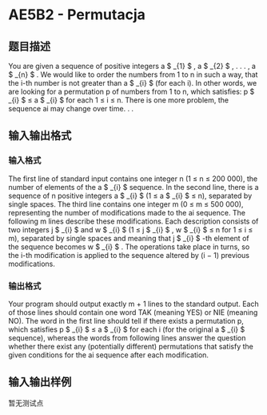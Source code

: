 # AE5B2 - Permutacja

## 题目描述

You are given a sequence of positive integers a $ _{1} $ , a $ _{2} $ , . . . , a $ _{n} $ . We would like to order the numbers from 1 to n in such a way, that the i-th number is not greater than a $ _{i} $ (for each i). In other words, we are looking for a permutation p of numbers from 1 to n, which satisfies: p $ _{i} $ ≤ a $ _{i} $ for each 1 ≤ i ≤ n. There is one more problem, the sequence ai may change over time. . .

## 输入输出格式

### 输入格式

The first line of standard input contains one integer n (1 ≤ n ≤ 200 000), the number of elements of the a $ _{i} $ sequence. In the second line, there is a sequence of n positive integers a $ _{i} $ (1 ≤ a $ _{i} $ ≤ n), separated by single spaces. The third line contains one integer m (0 ≤ m ≤ 500 000), representing the number of modifications made to the ai sequence. The following m lines describe these modifications. Each description consists of two integers j $ _{i} $ and w $ _{i} $ (1 ≤ j $ _{i} $ , w $ _{i} $ ≤ n for 1 ≤ i ≤ m), separated by single spaces and meaning that j $ _{i} $ -th element of the sequence becomes w $ _{i} $ . The operations take place in turns, so the i-th modification is applied to the sequence altered by (i − 1) previous modifications.

### 输出格式

Your program should output exactly m + 1 lines to the standard output. Each of those lines should contain one word TAK (meaning YES) or NIE (meaning NO). The word in the first line should tell if there exists a permutation p, which satisfies p $ _{i} $ ≤ a $ _{i} $ for each i (for the original a $ _{i} $ sequence), whereas the words from following lines answer the question whether there exist any (potentially different) permutations that satisfy the given conditions for the ai sequence after each modification.

## 输入输出样例

暂无测试点

